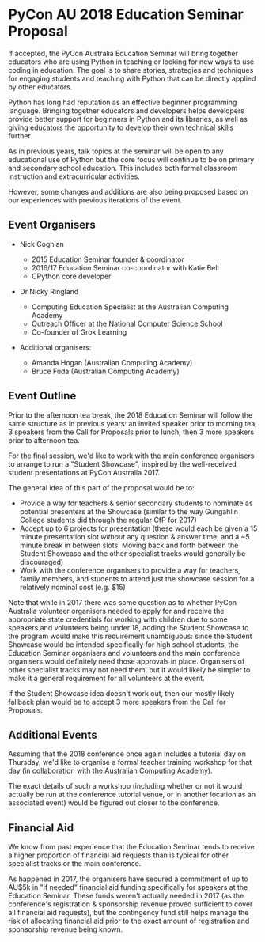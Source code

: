 PyCon AU 2018 Education Seminar Proposal
========================================

If accepted, the PyCon Australia Education Seminar will bring together educators who are using Python
in teaching or looking for new ways to use coding in education. The goal is to share stories, strategies
and techniques for engaging students and teaching with Python that can be directly applied by other educators. 

Python has long had reputation as an effective beginner programming language. Bringing together educators and
developers helps developers provide better support for beginners in Python and its libraries, as well as
giving educators the opportunity to develop their own technical skills further.

As in previous years, talk topics at the seminar will be open to any educational use of Python but the core
focus will continue to be on primary and secondary school education. This includes both formal classroom
instruction and extracurricular activities.

However, some changes and additions are also being proposed based on our experiences with previous iterations
of the event.

Event Organisers
----------------

* Nick Coghlan
  * 2015 Education Seminar founder & coordinator
  * 2016/17 Education Seminar co-coordinator with Katie Bell
  * CPython core developer

* Dr Nicky Ringland
  * Computing Education Specialist at the Australian Computing Academy
  * Outreach Officer at the National Computer Science School
  * Co-founder of Grok Learning

* Additional organisers:
  * Amanda Hogan (Australian Computing Academy)
  * Bruce Fuda (Australian Computing Academy)

Event Outline
-------------

Prior to the afternoon tea break, the 2018 Education Seminar will follow the same
structure as in previous years: an invited speaker prior to morning tea, 3 speakers
from the Call for Proposals prior to lunch, then 3 more speakers prior to afternoon
tea.

For the final session, we'd like to work with the main conference organisers to
arrange to run a "Student Showcase", inspired by the well-received student
presentations at PyCon Australia 2017.

The general idea of this part of the proposal would be to:

* Provide a way for teachers & senior secondary students to nominate as potential
  presenters at the Showcase (similar to the way Gungahlin College students did
  through the regular CfP for 2017)
* Accept up to 6 projects for presentation (these would each be given a 15 minute
  presentation slot *without* any question & answer time, and a ~5 minute break
  in between slots. Moving back and forth between the Student Showcase and the other
  specialist tracks would generally be discouraged)
* Work with the conference organisers to provide a way for teachers, family members,
  and students to attend just the showcase session for a relatively nominal cost
  (e.g. $15)

Note that while in 2017 there was some question as to whether PyCon Australia
volunteer organisers needed to apply for and receive the appropriate state credentials
for working with children due to some speakers and volunteers being under 18, adding
the Student Showcase to the program would make this requirement unambiguous:
since the Student Showcase would be intended specifically for high school students,
the Education Seminar organisers and volunteers and the main conference organisers
would definitely need those approvals in place. Organisers of other specialist tracks
may not need them, but it would likely be simpler to make it a general requirement
for all volunteers at the event.

If the Student Showcase idea doesn't work out, then our mostly likely fallback plan
would be to accept 3 more speakers from the Call for Proposals.

Additional Events
-----------------

Assuming that the 2018 conference once again includes a tutorial day on Thursday,
we'd like to organise a formal teacher training workshop for that day (in collaboration
with the Australian Computing Academy).

The exact details of such a workshop (including whether or not it would actually be
run at the conference tutorial venue, or in another location as an associated event)
would be figured out closer to the conference.

Financial Aid
-------------

We know from past experience that the Education Seminar tends to receive
a higher proportion of financial aid requests than is typical for other
specialist tracks or the main conference.

As happened in 2017, the organisers have secured a commitment of up to
AU$5k in "if needed" financial aid funding specifically for speakers at
the Education Seminar. These funds weren't actually needed in 2017 (as
the conference's registration & sponsorship revenue proved sufficient to
cover all financial aid requests), but the contingency fund still helps
manage the risk of allocating financial aid prior to the exact amount
of registration and sponsorship revenue being known.


